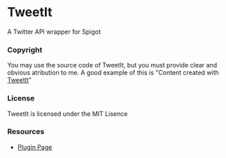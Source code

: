 # TweetIt
A Twitter API wrapper for Spigot

### Copyright
You may use the source code of TweetIt, but you must provide clear and obvious atribution to me. A good example of this is
"Content created with [TweetIt](https://www.spigotmc.org/resources/tweetit.28848/)"

### License
TweetIt is licensed under the MIT Lisence

### Resources
 * [Plugin Page](https://www.spigotmc.org/resources/tweetit.28848/)
